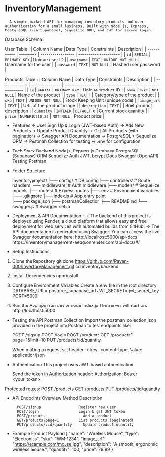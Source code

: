 # InventoryManagement
      A simple backend API for managing inventory products and user authentication for a small business. Built with Node.js, Express, PostgreSQL (via Supabase), Sequelize ORM, and JWT for secure login.

Database Schema : 

  User Table : 
  | Column Name | Data Type | Constraints       | Description           |
  | ----------- | --------- | ----------------- | --------------------- |
  | `id`        | `SERIAL`  | `PRIMARY KEY`     | Unique user ID        |
  | `username`  | `TEXT`    | `UNIQUE NOT NULL` | Username for the user |
  | `password`  | `TEXT`    | `NOT NULL`        | Hashed user password  |

  Products Table : 
  | Column Name   | Data Type       | Constraints       | Description                            |
  | ------------- | --------------- | ----------------- | -------------------------------------- |
  | `id`          | `SERIAL`        | `PRIMARY KEY`     | Unique product ID                      |
  | `name`        | `TEXT`          | `NOT NULL`        | Name of the product                    |
  | `type`        | `TEXT`          |                   | Category/type of the product           |
  | `sku`         | `TEXT`          | `UNIQUE NOT NULL` | Stock Keeping Unit (unique code)       |
  | `image_url`   | `TEXT`          |                   | URL of the product image               |
  | `description` | `TEXT`          |                   | Brief product description              |
  | `quantity`    | `INTEGER`       | `DEFAULT 0`       | Current stock quantity                 |
  | `price`       | `NUMERIC(10,2)` | `NOT NULL`        | Product price                          |
  
* Features
    -> User Sign Up & Login (JWT-based Auth)
    -> Add New Products
    -> Update Product Quantity
    -> Get All Products (with pagination)
    -> Swagger API Documentation
    -> PostgreSQL + Sequelize ORM
    -> Postman Collection for testing
    -> .env for configuration

* Tech Stack
    Backend	      Node.js, Express.js
    Database	    PostgreSQL (Supabase)
    ORM	          Sequelize
    Auth	        JWT, bcrypt
    Docs	        Swagger (OpenAPI)
    Testing	      Postman


* Folder Structure

    inventoryproject/
        ├── config/            # DB config
        ├── controllers/       # Route handlers
        ├── middleware/        # Auth middleware
        ├── models/            # Sequelize models
        ├── routes/            # Express routes
        ├── .env               # Environment variables
        ├── .gitignore 
        ├── index.js           # App entry point  
        ├── package.json
        ├── postmanCollection
        ├── README.md 
        └── swagger.js         # Swagger setup                

* Deployment & API Documentation :
      -> The backend of this project is deployed using Render, a cloud platform that allows easy and free deployment for web services with automated builds           from GitHub.
      -> The API documentation is generated using Swagger.
      You can access the live Swagger documentation here:
          http://localhost:5000/api-docs
          https://inventorymanagement-eeqg.onrender.com/api-docs/#/
  
      
* Setup Instructions
1. Clone the Repository
      git clone https://github.com/Pavan-000/InventoryManagement.git
      cd inventorybackend

2. Install Dependencies
     npm install

3. Configure Environment Variables
     Create a .env file in the root directory:
     DATABASE_URL= postgres_supabase_url
     JWT_SECRET= jwt_secret_key
     PORT=5000

4. Run the App
    npm run dev or node index,js
    The server will start on:
    http://localhost:5000

* Testing the API
    Postman Collection
    Import the postman_collection.json provided in the project into Postman to test endpoints like:

    POST /signup
    POST /login
    POST /products
    GET /products?page=1&limit=10
    PUT /products/:id/quantity

    When making a request set header ->  key : content-type, Value:  application/json

* Authentication
    This project uses JWT-based authentication.

    Send the token in Authorization header:
    Authorization: Bearer <your_token>
    
Protected routes:
    POST /products
    GET /products
    PUT /products/:id/quantity

* API Endpoints Overview
        Method	                    Description

        POST/signup    	            Register new user	
        POST/login	                Login & get JWT token	
        POST/products	              Add a product	
        GET/products?page=1        	List products (paginated)	
        PUT/products/:id/quantity	  Update product quantity	

* Example Product Payload
      {
          "name": "Wireless Mouse",
          "type": "Electronics",
          "sku": "WM-1234",
          "image_url": "https://example.com/mouse.jpg",
          "description": "A smooth, ergonomic wireless mouse.",
          "quantity": 100,
          "price": 29.99
      }


  


  
